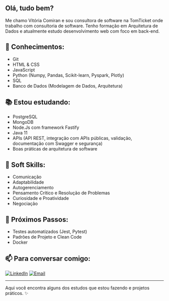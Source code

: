 ## Olá, tudo bem?

Me chamo Vitória Comiran e sou consultora de software na TomTicket onde trabalho com consultoria de software. Tenho formação em Arquitetura de Dados e atualmente estudo desenvolvimento web com foco em back-end.
## 🧩 Conhecimentos:
- Git
- HTML & CSS
- JavaScript
- Python (Numpy, Pandas, Scikit-learn, Pyspark, Plotly)
- SQL
- Banco de Dados (Modelagem de Dados, Arquitetura)

## 📚 Estou estudando:
- PostgreSQL
- MongoDB
- Node.Js com framework Fastify
- Java 11
- APIs (API REST, integração com APIs públicas, validação, documentação com Swagger e segurança)
- Boas práticas de arquitetura de software

## 🧠 Soft Skills:
- Comunicação
- Adaptabilidade
- Autogerenciamento
- Pensamento Crítico e Resolução de Problemas
- Curiosidade e Proatividade
- Negociação

## 🌱 Próximos Passos:
- Testes automatizados (Jest, Pytest)
- Padrões de Projeto e Clean Code
- Docker


## 📫 Para conversar comigo:
[![LinkedIn](https://img.shields.io/badge/LinkedIn-Vitoria%20Comiran-blue?logo=linkedin)](https://www.linkedin.com/in/vitoriacomiran/)
[![Email](https://img.shields.io/badge/Email-comiran.vitoria@gmail.com-red?style=flat)](mailto:comiran.vitoria@gmail.com)

---
Aqui você encontra alguns dos estudos que estou fazendo e projetos práticos.
✨ 
